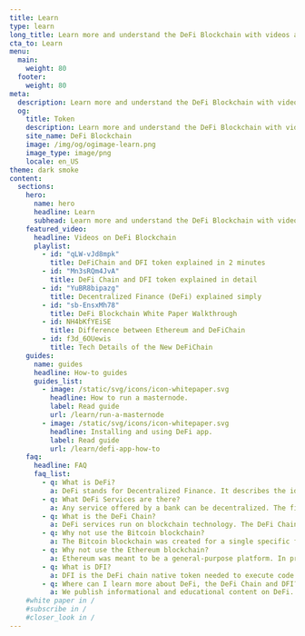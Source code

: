 ```yaml
---
title: Learn
type: learn
long_title: Learn more and understand the DeFi Blockchain with videos and how-to guides
cta_to: Learn
menu:
  main:
    weight: 80
  footer:
    weight: 80
meta:
  description: Learn more and understand the DeFi Blockchain with videos and how-to guides
  og:
    title: Token
    description: Learn more and understand the DeFi Blockchain with videos and how-to guides
    site_name: DeFi Blockchain
    image: /img/og/ogimage-learn.png
    image_type: image/png
    locale: en_US
theme: dark smoke
content:
  sections:
    hero:
      name: hero
      headline: Learn
      subhead: Learn more and understand the DeFi Blockchain with videos and how-to guides.
    featured_video:
      headline: Videos on DeFi Blockchain
      playlist:
        - id: "qLW-vJd8mpk"
          title: DeFiChain and DFI token explained in 2 minutes
        - id: "Mn3sRQm4JvA"
          title: DeFi Chain and DFI token explained in detail
        - id: "YuBR8bipazg"
          title: Decentralized Finance (DeFi) explained simply
        - id: "sb-EnsxMh78"
          title: DeFi Blockchain White Paper Walkthrough
        - id: NH4bKfYEiSE
          title: Difference between Ethereum and DeFiChain
        - id: f3d_6OUewis
          title: Tech Details of the New DeFiChain
    guides:
      name: guides
      headline: How-to guides
      guides_list:
        - image: /static/svg/icons/icon-whitepaper.svg
          headline: How to run a masternode.
          label: Read guide
          url: /learn/run-a-masternode
        - image: /static/svg/icons/icon-whitepaper.svg
          headline: Installing and using DeFi app.
          label: Read guide
          url: /learn/defi-app-how-to
    faq:
      headline: FAQ
      faq_list:
        - q: What is DeFi?
          a: DeFi stands for Decentralized Finance. It describes the idea of not needing a trusted third-party to execute financial services, but with a blockchain in its place to enable people, and in the future, machines to become their own bank for these services, removing counterparty risks.
        - q: What DeFi Services are there?
          a: Any service offered by a bank can be decentralized. The first and most common service is issuing money. Bitcoin is a prime example of that. There are many others like consensus verification i.e. mining and staking, lending, exchanging, investing and more.
        - q: What is the DeFi Chain?
          a: DeFi services run on blockchain technology. The DeFi Chain was created exactly for DeFi Services, while providing the optimal infrastructure for security, speed, and access, to name a few.
        - q: Why not use the Bitcoin blockchain?
          a: The Bitcoin blockchain was created for a single specific financial service – the decentralized and censorship-resistant store of value used as a medium of exchange, and perhaps a unit of account in the future. It does this better than other blockchains. However, beyond that, it lacks technical capabilities necessary for the infrastructure of other DeFi services.
        - q: Why not use the Ethereum blockchain?
          a: Ethereum was meant to be a general-purpose platform. In principle, one could do anything with Ethereum, rendering it the jack of all trades but master of none. Problems such as the DAO and parity hack reveal the challenge to keep smart contracts secure, due to their general and universal nature.
        - q: What is DFI?
          a: DFI is the DeFi chain native token needed to execute code. It is also used for governance.
        - q: Where can I learn more about DeFi, the DeFi Chain and DFI?
          a: We publish informational and educational content on DeFi. Follow us on our social media or join our mailing list to be the first to receive new content.
    #white paper in /
    #subscribe in /
    #closer_look in /
---
```

